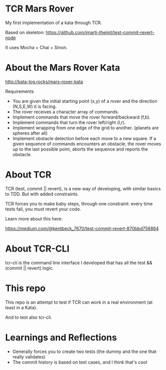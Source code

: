 # TCR Mars Rover

My first implementation of a kata through TCR.

Based on skeleton: https://github.com/jmarti-theinit/test-commit-revert-node

It uses Mocha + Chai + Sinon.

# About the Mars Rover Kata

http://kata-log.rocks/mars-rover-kata

Requirements
- You are given the initial starting point (x,y) of a rover and the direction (N,S,E,W) it is facing.
- The rover receives a character array of commands.
- Implement commands that move the rover forward/backward (f,b).
- Implement commands that turn the rover left/right (l,r).
- Implement wrapping from one edge of the grid to another. (planets are spheres after all)
- Implement obstacle detection before each move to a new square. If a given sequence of commands encounters an obstacle, the rover moves up to the last possible point, aborts the sequence and reports the obstacle.

# About TCR

TCR (test, commit || revert), is a new way of developing, with similar basics to TDD. But with added constraints.

TCR forces you to make baby steps, through one constraint: every time tests fail, you must revert your code.

Learn more about this here:

https://medium.com/@kentbeck_7670/test-commit-revert-870bbd756864

# About TCR-CLI

tcr-cli is the command line interface I developed that has all the test && (commit || revert) logic.

# This repo

This repo is an attempt to test if TCR can work in a real environment (at least in a Kata).

And to test also tcr-cli.

# Learnings and Reflections

- Generally forces you to create two tests (the dummy and the one that really validates)
- The commit history is based on test cases, and I think that's cool




